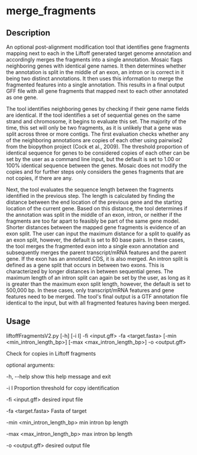 # merge_fragments

## Description 
An optional post-alignment modification tool that identifies gene fragments mapping next to each in the Liftoff generated target genome annotation and accordingly merges the fragments into a single annotation. Mosaic flags neighboring genes with identical gene names. It then determines whether the annotation is split in the middle of an exon, an intron or is correct in it being two distinct annotations. It then uses this information to merge the fragmented features into a single annotation. This results in a final output GFF file with all gene fragments that mapped next to each other annotated as one gene. 

The tool identifies neighboring  genes by checking if their gene name fields are identical. If the tool identifies a set of sequential genes on the same strand and chromosome, it begins to evaluate this set. The majority of the time, this set will only be two fragments, as it is unlikely that a gene was split across three or more contigs. The first evaluation checks whether any of the neighboring annotations are copies of each other using pairwise2 from the biopython project (Cock et al., 2009). The threshold proportion of identical sequence for genes to be considered copies of each other can be set by the user as a command line input, but the default is set to 1.00 or 100% identical sequence between the genes. Mosaic does not modify the copies and for further steps only considers the genes fragments that are not copies, if there are any. 

Next, the tool evaluates the sequence length between the fragments identified in the previous step. The length is calculated by finding the distance between the end location of the previous gene and the starting location of the current gene. Based on this distance, the tool determines if the annotation was split in the middle of an exon, intron, or neither if the fragments are too far apart to feasibly be part of the same gene model. Shorter distances between the mapped gene fragments is evidence of an exon split. The user can input the maximum distance for a split to qualify as an exon split, however, the default is set to 80 base pairs. In these cases, the tool merges the fragmented exon into a single exon annotation and subsequently merges the parent transcript/mRNA features and the parent gene. If the exon has an annotated CDS, it is also merged. An intron split is defined as a gene split that occurs in between two exons. This is characterized by longer distances in between sequential genes. The maximum length of an intron split can again be set by the user, as long as it is greater than the maximum exon split length, however, the default is set to 500,000 bp. In these cases, only transcript/mRNA features and gene features need to be merged. The tool's final output is a GTF annotation file identical to the input, but with all fragmented features  having been merged. 

## Usage
liftoffFragmentsV2.py [-h] [-i I] -fi <input.gff> -fa <target.fasta> [-min <min_intron_length_bp>] [-max <max_intron_length_bp>] -o <output.gff>

Check for copies in Liftoff fragments

optional arguments:

  -h, --help            show this help message and exit
  
  -i I                  Proportion threshold for copy identification
  
  -fi <input.gff>       desired input file
  
  -fa <target.fasta>    Fasta of target
  
  -min <min_intron_length_bp> min intron bp length
  
  -max <max_intron_length_bp> max intron bp length
  
  -o <output.gff>       desired output file
